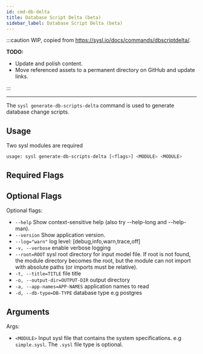 ```yaml
---
id: cmd-db-delta
title: Database Script Delta (beta)
sidebar_label: Database Script Delta (beta)
---
```


:::caution
WIP, copied from https://sysl.io/docs/commands/dbscriptdelta/.

**TODO:**

- Update and polish content.
- Move referenced assets to a permanent directory on GitHub and update links.

:::

---

The `sysl generate-db-scripts-delta` command is used to generate database change scripts.

## Usage

Two sysl modules are required

```bash
usage: sysl generate-db-scripts-delta [<flags>] <MODULE> <MODULE>
```

## Required Flags

## Optional Flags

Optional flags:

- `--help` Show context-sensitive help (also try --help-long and --help-man).
- `--version` Show application version.
- `--log="warn"` log level: [debug,info,warn,trace,off]
- `-v, --verbose` enable verbose logging
- `--root=ROOT` sysl root directory for input model file. If root is not found, the module directory
  becomes the root, but the module can not import with absolute paths (or imports must be
  relative).
- `-t, --title=TITLE` file title
- `-o, --output-dir=OUTPUT-DIR` output directory
- `-a, --app-names=APP-NAMES` application names to read
- `-d, --db-type=DB-TYPE` database type e.g postgres

## Arguments

Args:

- `<MODULE>` Input sysl file that contains the system specifications. e.g `simple.sysl`. The `.sysl` file type is optional.
